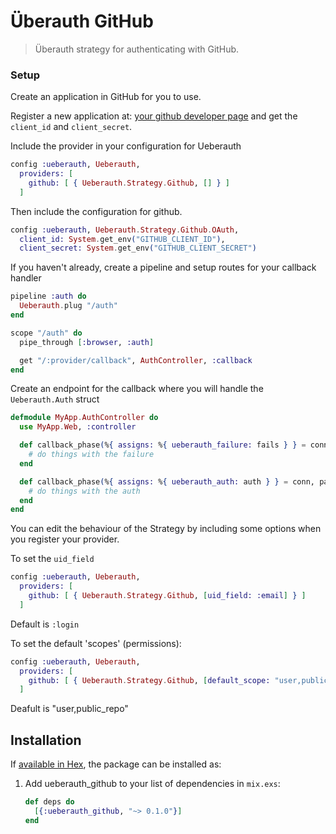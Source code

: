 # Überauth GitHub

> Überauth strategy for authenticating with GitHub.

### Setup

Create an application in GitHub for you to use.

Register a new application at: [your github developer page](https://github.com/settings/developers) and get the `client_id` and `client_secret`.

Include the provider in your configuration for Ueberauth

```elixir
config :ueberauth, Ueberauth,
  providers: [
    github: [ { Ueberauth.Strategy.Github, [] } ]
  ]
```

Then include the configuration for github.

```elixir
config :ueberauth, Ueberauth.Strategy.Github.OAuth,
  client_id: System.get_env("GITHUB_CLIENT_ID"),
  client_secret: System.get_env("GITHUB_CLIENT_SECRET")
```

If you haven't already, create a pipeline and setup routes for your callback handler

```elixir
pipeline :auth do
  Ueberauth.plug "/auth"
end

scope "/auth" do
  pipe_through [:browser, :auth]

  get "/:provider/callback", AuthController, :callback
end
```

Create an endpoint for the callback where you will handle the `Ueberauth.Auth` struct

```elixir
defmodule MyApp.AuthController do
  use MyApp.Web, :controller

  def callback_phase(%{ assigns: %{ ueberauth_failure: fails } } = conn, _params) do
    # do things with the failure
  end

  def callback_phase(%{ assigns: %{ ueberauth_auth: auth } } = conn, params) do
    # do things with the auth
  end
end
```

You can edit the behaviour of the Strategy by including some options when you register your provider.

To set the `uid_field`

```elixir
config :ueberauth, Ueberauth,
  providers: [
    github: [ { Ueberauth.Strategy.Github, [uid_field: :email] } ]
  ]
```

Default is `:login`

To set the default 'scopes' (permissions):

```elixir
config :ueberauth, Ueberauth,
  providers: [
    github: [ { Ueberauth.Strategy.Github, [default_scope: "user,public_repo"] } ]
  ]
```

Deafult is "user,public_repo"

## Installation

If [available in Hex](https://hex.pm/docs/publish), the package can be installed as:

1. Add ueberauth_github to your list of dependencies in `mix.exs`:

    ```elixir
    def deps do
      [{:ueberauth_github, "~> 0.1.0"}]
    end
    ```
